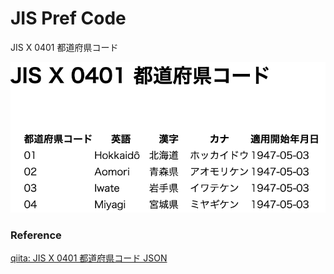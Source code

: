 JIS Pref Code
===============

JIS X 0401 都道府県コード

![jis pref code](https://github.com/ohwada/World_Countries/blob/main/japan_municipal_code/jis_pref_code/screenshots/prefecture_list.png)

### Reference 

[qiita: JIS X 0401 都道府県コード JSON](https://qiita.com/HirMtsd/items/5de2ee19e086f07921d2)


